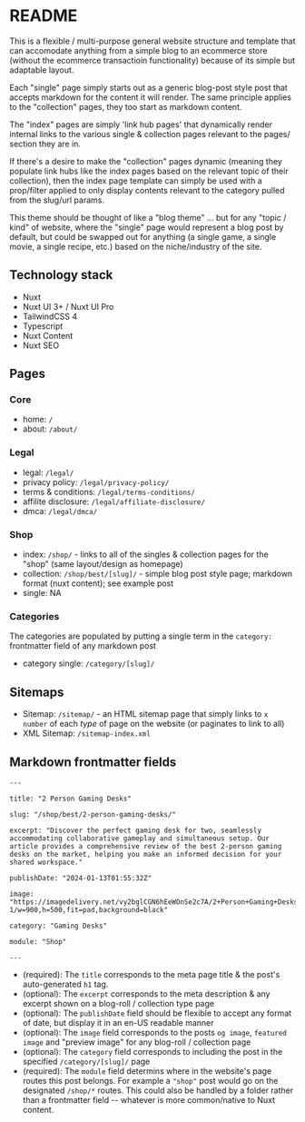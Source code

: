 # README

This is a flexible / multi-purpose general website structure and template that can accomodate anything from a simple blog to an ecommerce store (without the ecommerce transactioin functionality) because of its simple but adaptable layout. 

Each "single" page simply starts out as a generic blog-post style post that accepts markdown for the content it will render. The same principle applies to the "collection" pages, they too start as markdown content. 

The "index" pages are simply 'link hub pages' that dynamically render internal links to the various single & collection pages relevant to the pages/ section they are in. 

If there's a desire to make the "collection" pages dynamic (meaning they populate link hubs like the index pages based on the relevant topic of their collection), then the index page template can simply be used with a prop/filter applied to only display contents relevant to the category pulled from the slug/url params.

This theme should be thought of like a "blog theme" ... but for any "topic /  kind" of website, where the "single" page would represent a blog post by default, but could be swapped out for anything (a single game, a single movie, a single recipe, etc.) based on the niche/industry of the site.

## Technology stack

- Nuxt
- Nuxt UI 3+ / Nuxt UI Pro
- TailwindCSS 4
- Typescript
- Nuxt Content
- Nuxt SEO

## Pages

### Core

- home: `/`
- about: `/about/`

### Legal

- legal: `/legal/`
- privacy policy: `/legal/privacy-policy/`
- terms & conditions: `/legal/terms-conditions/`
- affilite disclosure: `/legal/affiliate-disclosure/`
- dmca: `/legal/dmca/`

### Shop

- index: `/shop/` - links to all of the singles & collection pages for the "shop" (same layout/design as homepage)
- collection: `/shop/best/[slug]/` - simple blog post style page; markdown format (nuxt content); see example post
- single: NA

### Categories

The categories are populated by putting a single term in the `category:` frontmatter field of any markdown post

- category single: `/category/[slug]/`

## Sitemaps

- Sitemap: `/sitemap/` - an HTML sitemap page that simply links to `x number` of each *type* of page on the website (or paginates to link to all)
- XML Sitemap: `/sitemap-index.xml`

## Markdown frontmatter fields


```
---

title: "2 Person Gaming Desks"

slug: "/shop/best/2-person-gaming-desks/"

excerpt: "Discover the perfect gaming desk for two, seamlessly accommodating collaborative gameplay and simultaneous setup. Our article provides a comprehensive review of the best 2-person gaming desks on the market, helping you make an informed decision for your shared workspace."

publishDate: "2024-01-13T01:55:32Z"

image: "https://imagedelivery.net/vy2bglCGN6hEeWOnSe2c7A/2+Person+Gaming+Desks-1/w=900,h=500,fit=pad,background=black"

category: "Gaming Desks"

module: "Shop"

---

```

- (required): The `title` corresponds to the meta page title & the post's auto-generated `h1` tag.
- (optional): The `excerpt` corresponds to the meta description & any excerpt shown on a blog-roll / collection type page
- (optional): The `publishDate` field should be flexible to accept any format of date, but display it in an en-US readable manner
- (optional): The `image` field corresponds to the posts `og image`, `featured image` and "preview image" for any blog-roll / collection page
- (optional): The `category` field corresponds to including the post in the specified `/category/[slug]/` page
- (required): The `module` field determins where in the website's page routes this post belongs. For example a `"shop"` post would go on the designated `/shop/*` routes. This could also be handled by a folder rather than a frontmatter field -- whatever is more common/native to Nuxt content.